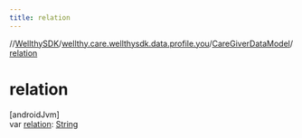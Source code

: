 ```yaml
---
title: relation
---
```

//[WellthySDK](../../../index.html)/[wellthy.care.wellthysdk.data.profile.you](../index.html)/[CareGiverDataModel](index.html)/[relation](relation.html)



# relation



[androidJvm]\
var [relation](relation.html): [String](https://kotlinlang.org/api/latest/jvm/stdlib/kotlin/-string/index.html)





